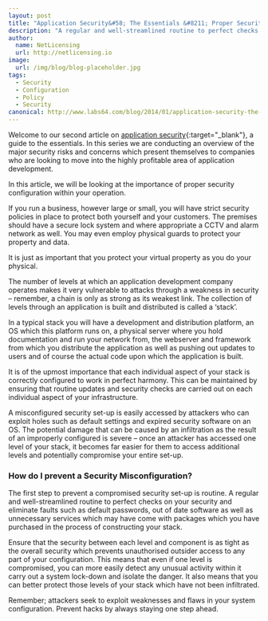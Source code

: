 ```yaml
---
layout: post
title: "Application Security&#58; The Essentials &#8211; Proper Security Configuration"
description: "A regular and well-streamlined routine to perfect checks on your security and eliminate faults"
author:
  name: NetLicensing
  url: http://netlicensing.io
image:
  url: /img/blog/blog-placeholder.jpg
tags:
  - Security
  - Configuration
  - Policy
  - Security
canonical: http://www.labs64.com/blog/2014/01/application-security-the-essentials-proper-security-configuration/
---
```


Welcome to our second article on [application security](https://www.google.com/search?q=site%3Anetlicensing.io%20Application%20Security%20Essentials "Application Security Essentials"){:target="_blank"}, a guide to the essentials. In this series we are conducting an overview of the major security risks and concerns which present themselves to companies who are looking to move into the highly profitable area of application development.

In this article, we will be looking at the importance of proper security configuration within your operation.

If you run a business, however large or small, you will have strict security policies in place to protect both yourself and your customers. The premises should have a secure lock system and where appropriate a CCTV and alarm network as well. You may even employ physical guards to protect your property and data.

It is just as important that you protect your virtual property as you do your physical.

The number of levels at which an application development company operates makes it very vulnerable to attacks through a weakness in security – remember, a chain is only as strong as its weakest link. The collection of levels through an application is built and distributed is called a ‘stack’.

In a typical stack you will have a development and distribution platform, an OS which this platform runs on, a physical server where you hold documentation and run your network from, the webserver and framework from which you distribute the application as well as pushing out updates to users and of course the actual code upon which the application is built.

It is of the upmost importance that each individual aspect of your stack is correctly configured to work in perfect harmony. This can be maintained by ensuring that routine updates and security checks are carried out on each individual aspect of your infrastructure.

A misconfigured security set-up is easily accessed by attackers who can exploit holes such as default settings and expired security software on an OS. The potential damage that can be caused by an infiltration as the result of an improperly configured is severe – once an attacker has accessed one level of your stack, it becomes far easier for them to access additional levels and potentially compromise your entire set-up.

### How do I prevent a Security Misconfiguration?

The first step to prevent a compromised security set-up is routine. A regular and well-streamlined routine to perfect checks on your security and eliminate faults such as default passwords, out of date software as well as unnecessary services which may have come with packages which you have purchased in the process of constructing your stack.

Ensure that the security between each level and component is as tight as the overall security which prevents unauthorised outsider access to any part of your configuration. This means that even if one level is compromised, you can more easily detect any unusual activity within it carry out a system lock-down and isolate the danger. It also means that you can better protect those levels of your stack which have not been infiltrated.

Remember; attackers seek to exploit weaknesses and flaws in your system configuration. Prevent hacks by always staying one step ahead.
